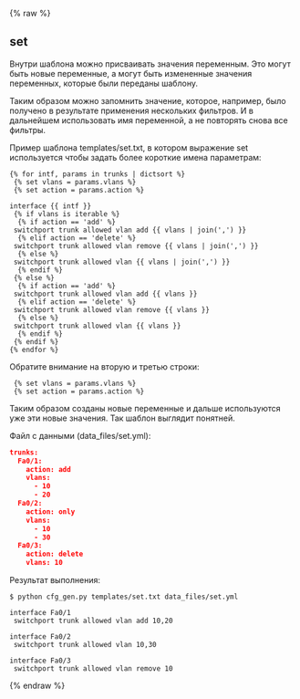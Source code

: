 {% raw %}
## set

Внутри шаблона можно присваивать значения переменным.
Это могут быть новые переменные, а могут быть измененные значения переменных, которые были переданы шаблону.

Таким образом можно запомнить значение, которое, например, было получено в результате применения нескольких фильтров.
И в дальнейшем использовать имя переменной, а не повторять снова все фильтры.


Пример шаблона templates/set.txt, в котором выражение set используется чтобы задать более короткие имена параметрам:
```
{% for intf, params in trunks | dictsort %}
 {% set vlans = params.vlans %}
 {% set action = params.action %}

interface {{ intf }}
 {% if vlans is iterable %}
  {% if action == 'add' %}
 switchport trunk allowed vlan add {{ vlans | join(',') }}
  {% elif action == 'delete' %}
 switchport trunk allowed vlan remove {{ vlans | join(',') }}
  {% else %}
 switchport trunk allowed vlan {{ vlans | join(',') }}
  {% endif %}
 {% else %}
  {% if action == 'add' %}
 switchport trunk allowed vlan add {{ vlans }}
  {% elif action == 'delete' %}
 switchport trunk allowed vlan remove {{ vlans }}
  {% else %}
 switchport trunk allowed vlan {{ vlans }}
  {% endif %}
 {% endif %}
{% endfor %}
```

Обратите внимание на вторую и третью строки:
```
 {% set vlans = params.vlans %}
 {% set action = params.action %}
```

Таким образом созданы новые переменные и дальше используются уже эти новые значения.
Так шаблон выглядит понятней.

Файл с данными (data_files/set.yml):
```json
trunks:
  Fa0/1:
    action: add
    vlans:
      - 10
      - 20
  Fa0/2:
    action: only
    vlans:
      - 10
      - 30
  Fa0/3:
    action: delete
    vlans: 10
```


Результат выполнения:
```
$ python cfg_gen.py templates/set.txt data_files/set.yml

interface Fa0/1
 switchport trunk allowed vlan add 10,20

interface Fa0/2
 switchport trunk allowed vlan 10,30

interface Fa0/3
 switchport trunk allowed vlan remove 10

```

{% endraw %}
